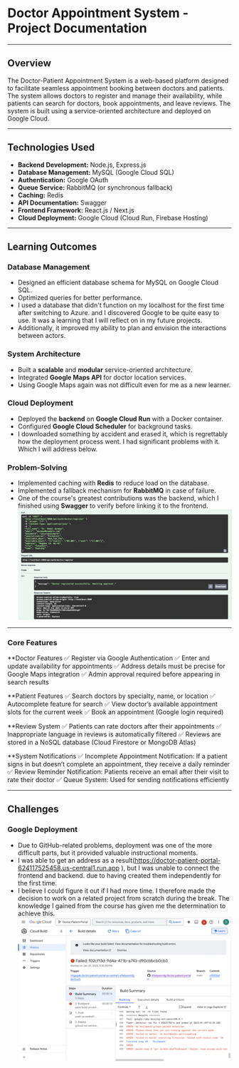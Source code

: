 # **Doctor Appointment System - Project Documentation**  
---

## **Overview**  
The Doctor-Patient Appointment System is a web-based platform designed to facilitate seamless appointment booking between doctors and patients. The system allows doctors to register and manage their availability, while patients can search for doctors, book appointments, and leave reviews. The system is built using a service-oriented architecture and deployed on Google Cloud.

---

## **Technologies Used**  
- **Backend Development:** Node.js, Express.js  
- **Database Management:** MySQL (Google Cloud SQL)  
- **Authentication:** Google OAuth  
- **Queue Service:** RabbitMQ (or synchronous fallback)  
- **Caching:** Redis 
- **API Documentation:** Swagger  
- **Frontend Framework:** React.js / Next.js  
- **Cloud Deployment:** Google Cloud (Cloud Run, Firebase Hosting)  

---
## **Learning Outcomes**  

### **Database Management**  
- Designed an efficient database schema for MySQL on Google Cloud SQL.  
- Optimized queries for better performance.
- I used a database that didn't function on my localhost for the first time after switching to Azure. and I discovered Google to be quite easy to use. It was a learning that I will reflect on in my future projects.
- Additionally, it improved my ability to plan and envision the interactions between actors.

### **System Architecture**  
- Built a **scalable** and **modular** service-oriented architecture.  
- Integrated **Google Maps API** for doctor location services.
- Using Google Maps again was not difficult even for me as a new learner.

### **Cloud Deployment**  
- Deployed the **backend** on **Google Cloud Run** with a Docker container.  
- Configured **Google Cloud Scheduler** for background tasks.
- I downloaded something by accident and erased it, which is regrettably how the deployment process went. I had significant problems with it. Which I will address below.

### **Problem-Solving**  
- Implemented caching with **Redis** to reduce load on the database.  
- Implemented a fallback mechanism for **RabbitMQ** in case of failure.
- One of the course's greatest contributions was the backend, which I finished using **Swagger** to verify before linking it to the frontend.
![text](swagger-register-doctor.png)
---

### Core Features

**Doctor Features
✅ Register via Google Authentication
✅ Enter and update availability for appointments
✅ Address details must be precise for Google Maps integration
✅ Admin approval required before appearing in search results

**Patient Features
✅ Search doctors by specialty, name, or location
✅ Autocomplete feature for search
✅ View doctor’s available appointment slots for the current week
✅ Book an appointment (Google login required)

**Review System
✅ Patients can rate doctors after their appointments
✅ Inappropriate language in reviews is automatically filtered
✅ Reviews are stored in a NoSQL database (Cloud Firestore or MongoDB Atlas)

**System Notifications
✅ Incomplete Appointment Notification: If a patient signs in but doesn’t complete an appointment, they receive a daily reminder
✅ Review Reminder Notification: Patients receive an email after their visit to rate their doctor
✅ Queue System: Used for sending notifications efficiently

---

## Challenges
### **Google Deployment**
- Due to GitHub-related problems, deployment was one of the more difficult parts, but it provided valuable instructional moments.
- I was able to get an address as a result(https://doctor-patient-portal-624117525458.us-central1.run.app ), but I was unable to connect the frontend and backend. due to having created them independently for the first time.
- I believe I could figure it out if I had more time. I therefore made the decision to work on a related project from scratch during the break. The knowledge I gained from the course has given me the determination to achieve this.
![text](deploy_fail.png)
